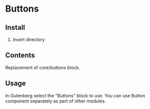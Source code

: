 # Buttons

## Install

1. Insert directory

## Contents

Replacement of core/buttons block.

## Usage

In Gutenberg select the "Buttons" block to use. You can use Button component separately as part of other modules.
